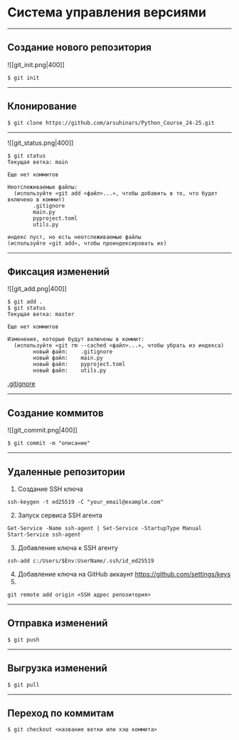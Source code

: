 # Система управления версиями

---

## Создание нового репозитория
![[git_init.png|400]]

```shell
$ git init
```

---

## Клонирование
```shell
$ git clone https://github.com/arsuhinars/Python_Course_24-25.git
```

---

![[git_status.png|400]]
```shell
$ git status
Текущая ветка: main

Еще нет коммитов

Неотслеживаемые файлы:
  (используйте «git add <файл>...», чтобы добавить в то, что будет включено в коммит)
        .gitignore
        main.py
        pyproject.toml
        utils.py

индекс пуст, но есть неотслеживаемые файлы
(используйте «git add», чтобы проиндексировать их)
```

---

## Фиксация изменений
![[git_add.png|400]]
```shell
$ git add .
$ git status
Текущая ветка: master

Еще нет коммитов

Изменения, которые будут включены в коммит:
  (используйте «git rm --cached <файл>...», чтобы убрать из индекса)
        новый файл:    .gitignore
        новый файл:    main.py
        новый файл:    pyproject.toml
        новый файл:    utils.py
```

[.gitignore](https://github.com/github/gitignore/blob/main/Python.gitignore)

---

## Создание коммитов
![[git_commit.png|400]]
```shell
$ git commit -m "описание"
```

---

## Удаленные репозитории
1. Создание SSH ключа
```shell
ssh-keygen -t ed25519 -C "your_email@example.com"
```
2. Запуск сервиса SSH агента
```shell
Get-Service -Name ssh-agent | Set-Service -StartupType Manual
Start-Service ssh-agent
```
3. Добавление ключа к SSH агенту
```shell
ssh-add c:/Users/$Env:UserName/.ssh/id_ed25519
```
4. Добавление ключа на GitHub аккаунт
   https://github.com/settings/keys
5. 
```shell
git remote add origin <SSH адрес репозитория>
```

---

## Отправка изменений
```shell
$ git push
```

---

## Выгрузка изменений
```shell
$ git pull
```

---

## Переход по коммитам
```shell
$ git checkout <название ветки или хэш коммита>
```
